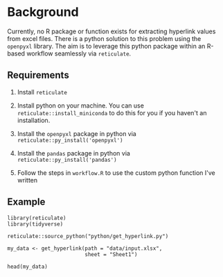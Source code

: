 # Background
Currently, no R package or function exists for extracting hyperlink values from excel files. There is a python solution to this problem using the `openpyxl` library. The aim is to leverage this python package within an R-based workflow seamlessly via `reticulate`.

## Requirements

1. Install `reticulate` 

2. Install python on your machine. You can use `reticulate::install_miniconda` to do this for you if you haven't an installation.

3. Install the `openpyxl` package in python via `reticulate::py_install('openpyxl')` 

4. Install the `pandas` package in python via `reticulate::py_install('pandas')` 

5. Follow the steps in `workflow.R` to use the custom python function I've written


## Example


```
library(reticulate)
library(tidyverse)

reticulate::source_python("python/get_hyperlink.py")

my_data <- get_hyperlink(path = "data/input.xlsx",
                         sheet = "Sheet1")
                        
head(my_data)
```
